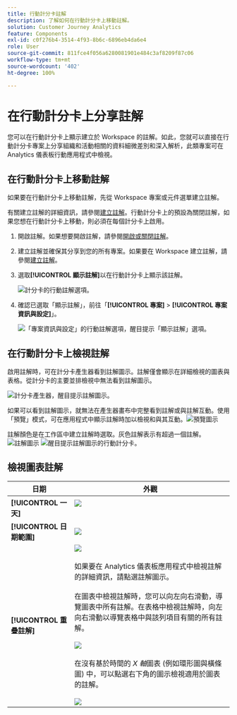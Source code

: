 ```yaml
---
title: 行動計分卡註解
description: 了解如何在行動計分卡上移動註解。
solution: Customer Journey Analytics
feature: Components
exl-id: c0f276b4-3514-4f93-8b6c-6896eb4da6e4
role: User
source-git-commit: 811fce4f056a6280081901e484c3af8209f87c06
workflow-type: tm+mt
source-wordcount: '402'
ht-degree: 100%

---
```



# 在行動計分卡上分享註解

您可以在行動計分卡上顯示建立於 Workspace 的註解。如此，您就可以直接在行動計分卡專案上分享組織和活動相關的資料細微差別和深入解析，此類專案可在 Analytics 儀表板行動應用程式中檢視。

## 在行動計分卡上移動註解

如果要在行動計分卡上移動註解，先從 Workspace 專案或元件選單建立註解。

有關建立註解的詳細資訊，請參閱[建立註解](create-annotations.md)。行動計分卡上的預設為關閉註解，如果您想在行動計分卡上移動，則必須在每個計分卡上啟用。

1. 開啟註解。如果想要開啟註解，請參閱[開啟或關閉註解](overview.md#annotations-on-off)。

1. 建立註解並確保其分享到您的所有專案。如果要在 Workspace 建立註解，請參閱[建立註解](create-annotations.md)。

1. 選取&#x200B;**[!UICONTROL 顯示註解]**&#x200B;以在行動計分卡上顯示該註解。

   ![計分卡的行動註解選項。](assets/show-annotations.png)

1. 確認已選取「顯示註解」，前往「**[!UICONTROL 專案]** > **[!UICONTROL 專案資訊與設定]**」。

   ![「專案資訊與設定」的行動註解選項，醒目提示「顯示註解」選項。](assets/project-info-settings.png)

## 在行動計分卡上檢視註解

啟用註解時，可在計分卡產生器看到註解圖示。註解僅會顯示在詳細檢視的圖表與表格。從計分卡的主要並排檢視中無法看到註解圖示。

![計分卡產生器，醒目提示註解圖示。](assets/view-annotations.png)

如果可以看到註解圖示，就無法在產生器畫布中完整看到註解或與註解互動。使用「預覽」模式，可在應用程式中顯示註解時加以檢視和與其互動。![預覽圖示](assets/preview-icon.png)

註解顏色是在工作區中建立註解時選取。灰色註解表示有超過一個註解。![註解圖示](assets/gray-annotations1.png) ![醒目提示註解圖示的行動計分卡。](assets/gray-annotations2.png)

## 檢視圖表註解

| 日期 | 外觀 |
| --- | --- |
| **[!UICONTROL 一天]** | ![](assets/single-day-mobile-annotations.png)<br></br> |
| **[!UICONTROL 日期範圍]** | ![](assets/date-range.png) |
| **[!UICONTROL 重疊註解]** | ![](assets/overlapping-annotations.png)<br></br>如果要在 Analytics 儀表板應用程式中檢視註解的詳細資訊，請點選註解圖示。<br></br>在圖表中檢視註解時，您可以向左向右滑動，導覽圖表中所有註解。在表格中檢視註解時，向左向右滑動以導覽表格中與該列項目有關的所有註解。<br></br>![](assets/swipe-multiple-annotations.png)<br></br>在沒有基於時間的 *X 軸*&#x200B;圖表 (例如環形圖與橫條圖) 中，可以點選右下角的圖示檢視適用於圖表的註解。<br></br> ![](assets/charts-without-timebase.png) |
